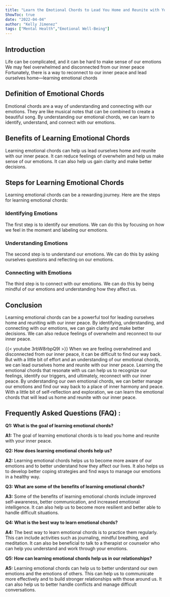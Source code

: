 ```yaml
---
title: "Learn the Emotional Chords to Lead You Home and Reunite with Your Inner Peace!"
ShowToc: true 
date: "2022-04-04"
author: "Kelly Jimenez" 
tags: ["Mental Health","Emotional Well-Being"]
---
```

## Introduction 

Life can be complicated, and it can be hard to make sense of our emotions We may feel overwhelmed and disconnected from our inner peace Fortunately, there is a way to reconnect to our inner peace and lead ourselves home—learning emotional chords 

## Definition of Emotional Chords 

Emotional chords are a way of understanding and connecting with our emotions. They are like musical notes that can be combined to create a beautiful song. By understanding our emotional chords, we can learn to identify, understand, and connect with our emotions. 

## Benefits of Learning Emotional Chords 

Learning emotional chords can help us lead ourselves home and reunite with our inner peace. It can reduce feelings of overwhelm and help us make sense of our emotions. It can also help us gain clarity and make better decisions. 

## Steps for Learning Emotional Chords 

Learning emotional chords can be a rewarding journey. Here are the steps for learning emotional chords: 

### Identifying Emotions 

The first step is to identify our emotions. We can do this by focusing on how we feel in the moment and labeling our emotions. 

### Understanding Emotions 

The second step is to understand our emotions. We can do this by asking ourselves questions and reflecting on our emotions. 

### Connecting with Emotions 

The third step is to connect with our emotions. We can do this by being mindful of our emotions and understanding how they affect us. 

## Conclusion 

Learning emotional chords can be a powerful tool for leading ourselves home and reuniting with our inner peace. By identifying, understanding, and connecting with our emotions, we can gain clarity and make better decisions. We can also reduce feelings of overwhelm and reconnect to our inner peace.

{{< youtube 3rbW8rbpQ9I >}} 
When we are feeling overwhelmed and disconnected from our inner peace, it can be difficult to find our way back. But with a little bit of effort and an understanding of our emotional chords, we can lead ourselves home and reunite with our inner peace. Learning the emotional chords that resonate with us can help us to recognize our feelings, identify our triggers, and ultimately, reconnect with our inner peace. By understanding our own emotional chords, we can better manage our emotions and find our way back to a place of inner harmony and peace. With a little bit of self-reflection and exploration, we can learn the emotional chords that will lead us home and reunite with our inner peace.

## Frequently Asked Questions (FAQ) :
**Q1: What is the goal of learning emotional chords?**

**A1:** The goal of learning emotional chords is to lead you home and reunite with your inner peace.

**Q2: How does learning emotional chords help us?**

**A2:** Learning emotional chords helps us to become more aware of our emotions and to better understand how they affect our lives. It also helps us to develop better coping strategies and find ways to manage our emotions in a healthy way.

**Q3: What are some of the benefits of learning emotional chords?**

**A3:** Some of the benefits of learning emotional chords include improved self-awareness, better communication, and increased emotional intelligence. It can also help us to become more resilient and better able to handle difficult situations.

**Q4: What is the best way to learn emotional chords?**

**A4:** The best way to learn emotional chords is to practice them regularly. This can include activities such as journaling, mindful breathing, and meditation. It can also be beneficial to talk to a therapist or counselor who can help you understand and work through your emotions.

**Q5: How can learning emotional chords help us in our relationships?**

**A5:** Learning emotional chords can help us to better understand our own emotions and the emotions of others. This can help us to communicate more effectively and to build stronger relationships with those around us. It can also help us to better handle conflicts and manage difficult conversations.



